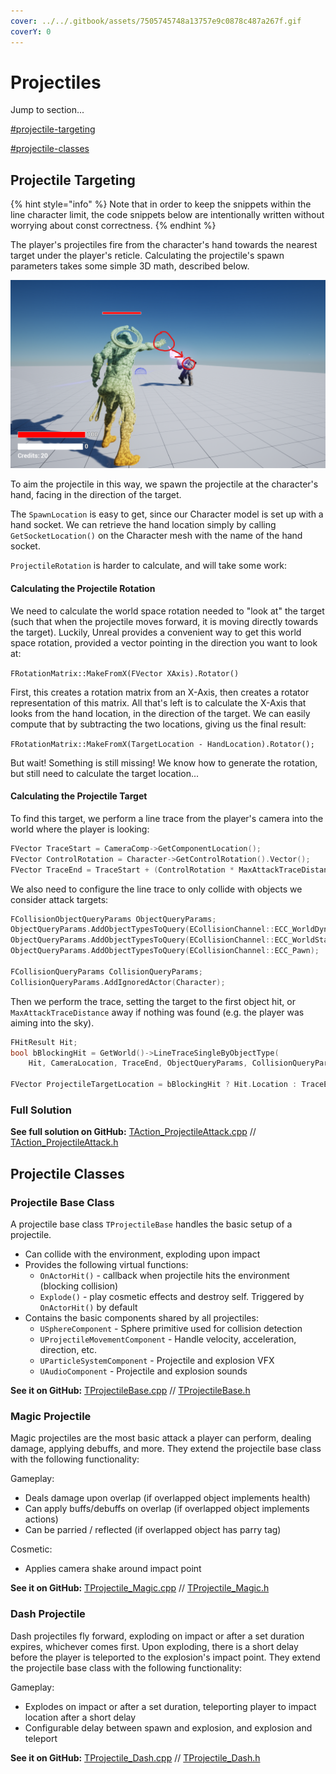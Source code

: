 ```yaml
---
cover: ../../.gitbook/assets/7505745748a13757e9c0878c487a267f.gif
coverY: 0
---
```


# Projectiles

Jump to section...

<mark style="background-color:blue;"></mark>[#projectile-targeting](projectiles.md#projectile-targeting "mention")<mark style="background-color:blue;"><mark style="color:blue;"><mark style="color:blue;"></mark>

<mark style="color:blue;"></mark>[#projectile-classes](projectiles.md#projectile-classes "mention")<mark style="color:blue;background-color:blue;"></mark>

## Projectile Targeting

{% hint style="info" %}
Note that in order to keep the snippets within the line character limit, the code snippets below are intentionally written without worrying about const correctness.
{% endhint %}

The player's projectiles fire from the character's hand towards the nearest target under the player's reticle. Calculating the projectile's spawn parameters takes some simple 3D math, described below.

![Projectiles should fire from the player hand to the nearest valid target under player reticle](../../.gitbook/assets/image.png)

To aim the projectile in this way, we spawn the projectile at the character's hand, facing in the direction of the target.

The `SpawnLocation` is easy to get, since our Character model is set up with a hand socket. We can retrieve the hand location simply by calling `GetSocketLocation()` on the Character mesh with the name of the hand socket.

`ProjectileRotation` is harder to calculate, and will take some work:

#### Calculating the Projectile Rotation

We need to calculate the world space rotation needed to "look at" the target (such that when the projectile moves forward, it is moving directly towards the target). Luckily, Unreal provides a convenient way to get this world space rotation, provided a vector pointing in the direction you want to look at:

`FRotationMatrix::MakeFromX(FVector XAxis).Rotator()`

First, this creates a rotation matrix from an X-Axis, then creates a rotator representation of this matrix. All that's left is to calculate the X-Axis that looks from the hand location, in the direction of the target. We can easily compute that by subtracting the two locations, giving us the final result:&#x20;

`FRotationMatrix::MakeFromX(TargetLocation - HandLocation).Rotator();`

But wait! Something is still missing! We know how to generate the rotation, but still need to calculate the target location...

#### Calculating the Projectile Target

To find this target, we perform a line trace from the player's camera into the world where the player is looking:

```cpp
FVector TraceStart = CameraComp->GetComponentLocation();
FVector ControlRotation = Character->GetControlRotation().Vector();
FVector TraceEnd = TraceStart + (ControlRotation * MaxAttackTraceDistance)
```

We also need to configure the line trace to only collide with objects we consider attack targets:

```cpp
FCollisionObjectQueryParams ObjectQueryParams;
ObjectQueryParams.AddObjectTypesToQuery(ECollisionChannel::ECC_WorldDynamic);
ObjectQueryParams.AddObjectTypesToQuery(ECollisionChannel::ECC_WorldStatic);
ObjectQueryParams.AddObjectTypesToQuery(ECollisionChannel::ECC_Pawn);
	
FCollisionQueryParams CollisionQueryParams;
CollisionQueryParams.AddIgnoredActor(Character);
```

Then we perform the trace, setting the target to the first object hit, or `MaxAttackTraceDistance` away if nothing was found (e.g. the player was aiming into the sky).

```cpp
FHitResult Hit;
bool bBlockingHit = GetWorld()->LineTraceSingleByObjectType(
	Hit, CameraLocation, TraceEnd, ObjectQueryParams, CollisionQueryParams);

FVector ProjectileTargetLocation = bBlockingHit ? Hit.Location : TraceEnd;
```

### Full Solution

**See full solution on GitHub:** [TAction\_ProjectileAttack.cpp](https://github.com/Juwce/ActionRoguelike/blob/main/Source/ActionRoguelike/Private/TAction\_ProjectileAttack.cpp) // [TAction\_ProjectileAttack.h](https://github.com/Juwce/ActionRoguelike/blob/main/Source/ActionRoguelike/Public/TAction\_ProjectileAttack.h)

## Projectile Classes

### Projectile Base Class

A projectile base class `TProjectileBase` handles the basic setup of a projectile.

* Can collide with the environment, exploding upon impact
* Provides the following virtual functions:
  * `OnActorHit()` - callback when projectile hits the environment (blocking collision)
  * `Explode()` - play cosmetic effects and destroy self. Triggered by `OnActorHit()` by default
* Contains the basic components shared by all projectiles:
  * `USphereComponent` - Sphere primitive used for collision detection
  * `UProjectileMovementComponent` - Handle velocity, acceleration, direction, etc.
  * `UParticleSystemComponent` - Projectile and explosion VFX
  * `UAudioComponent` - Projectile and explosion sounds

**See it on GitHub:** [TProjectileBase.cpp](https://github.com/Juwce/ActionRoguelike/blob/main/Source/ActionRoguelike/Private/TProjectileBase.cpp) // [TProjectileBase.h](https://github.com/Juwce/ActionRoguelike/blob/main/Source/ActionRoguelike/Public/TProjectileBase.h)

### Magic Projectile

Magic projectiles are the most basic attack a player can perform, dealing damage, applying debuffs, and more. They extend the projectile base class with the following functionality:

Gameplay:

* Deals damage upon overlap (if overlapped object implements health)
* Can apply buffs/debuffs on overlap (if overlapped object implements actions)
* Can be parried / reflected (if overlapped object has parry tag)

Cosmetic:

* Applies camera shake around impact point

**See it on GitHub:** [TProjectile\_Magic.cpp](https://github.com/Juwce/ActionRoguelike/blob/main/Source/ActionRoguelike/Private/TProjectile\_Magic.cpp) // [TProjectile\_Magic.h](https://github.com/Juwce/ActionRoguelike/blob/main/Source/ActionRoguelike/Public/TProjectile\_Magic.h)

### Dash Projectile

Dash projectiles fly forward, exploding on impact or after a set duration expires, whichever comes first. Upon exploding, there is a short delay before the player is teleported to the explosion's impact point. They extend the projectile base class with the following functionality:

Gameplay:

* Explodes on impact or after a set duration, teleporting player to impact location after a short delay
* Configurable delay between spawn and explosion, and explosion and teleport

**See it on GitHub:** [TProjectile\_Dash.cpp](https://github.com/Juwce/ActionRoguelike/blob/main/Source/ActionRoguelike/Private/TProjectile\_Dash.cpp) // [TProjectile\_Dash.h](https://github.com/Juwce/ActionRoguelike/blob/main/Source/ActionRoguelike/Public/TProjectile\_Dash.h)
